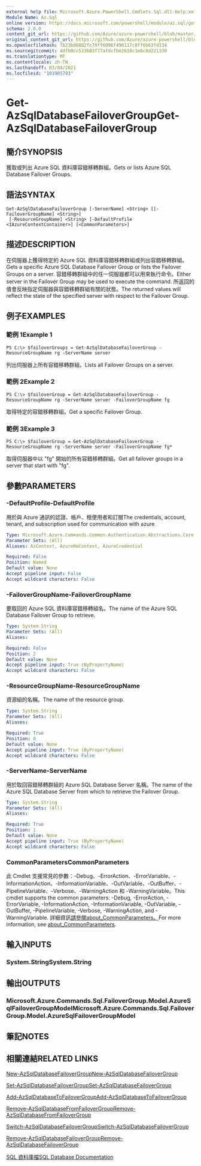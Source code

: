```yaml
---
external help file: Microsoft.Azure.PowerShell.Cmdlets.Sql.dll-Help.xml
Module Name: Az.Sql
online version: https://docs.microsoft.com/powershell/module/az.sql/get-azsqldatabasefailovergroup
schema: 2.0.0
content_git_url: https://github.com/Azure/azure-powershell/blob/master/src/Sql/Sql/help/Get-AzSqlDatabaseFailoverGroup.md
original_content_git_url: https://github.com/Azure/azure-powershell/blob/master/src/Sql/Sql/help/Get-AzSqlDatabaseFailoverGroup.md
ms.openlocfilehash: 7b23bd6082fc79ff6096f496117c0ff6b63fd134
ms.sourcegitcommit: 4dfb0cc533b83f77afdcfbe2618c1e6c8d221330
ms.translationtype: MT
ms.contentlocale: zh-TW
ms.lasthandoff: 03/04/2021
ms.locfileid: "101905793"
---
```

# <span data-ttu-id="edc65-101">Get-AzSqlDatabaseFailoverGroup</span><span class="sxs-lookup"><span data-stu-id="edc65-101">Get-AzSqlDatabaseFailoverGroup</span></span>

## <span data-ttu-id="edc65-102">簡介</span><span class="sxs-lookup"><span data-stu-id="edc65-102">SYNOPSIS</span></span>
<span data-ttu-id="edc65-103">獲取或列出 Azure SQL 資料庫容錯移轉群組。</span><span class="sxs-lookup"><span data-stu-id="edc65-103">Gets or lists Azure SQL Database Failover Groups.</span></span>

## <span data-ttu-id="edc65-104">語法</span><span class="sxs-lookup"><span data-stu-id="edc65-104">SYNTAX</span></span>

```
Get-AzSqlDatabaseFailoverGroup [-ServerName] <String> [[-FailoverGroupName] <String>]
 [-ResourceGroupName] <String> [-DefaultProfile <IAzureContextContainer>] [<CommonParameters>]
```

## <span data-ttu-id="edc65-105">描述</span><span class="sxs-lookup"><span data-stu-id="edc65-105">DESCRIPTION</span></span>
<span data-ttu-id="edc65-106">在伺服器上獲得特定的 Azure SQL 資料庫容錯移轉群組或列出容錯移轉群組。</span><span class="sxs-lookup"><span data-stu-id="edc65-106">Gets a specific Azure SQL Database Failover Group or lists the Failover Groups on a server.</span></span>
<span data-ttu-id="edc65-107">容錯移轉群組中的任一伺服器都可以用來執行命令。</span><span class="sxs-lookup"><span data-stu-id="edc65-107">Either server in the Failover Group may be used to execute the command.</span></span> <span data-ttu-id="edc65-108">所返回的值會反映指定伺服器與容錯移轉群組有關的狀態。</span><span class="sxs-lookup"><span data-stu-id="edc65-108">The returned values will reflect the state of the specified server with respect to the Failover Group.</span></span>

## <span data-ttu-id="edc65-109">例子</span><span class="sxs-lookup"><span data-stu-id="edc65-109">EXAMPLES</span></span>

### <span data-ttu-id="edc65-110">範例 1</span><span class="sxs-lookup"><span data-stu-id="edc65-110">Example 1</span></span>
```
PS C:\> $failoverGroups = Get-AzSqlDatabaseFailoverGroup -ResourceGroupName rg -ServerName server
```

<span data-ttu-id="edc65-111">列出伺服器上所有容錯移轉群組。</span><span class="sxs-lookup"><span data-stu-id="edc65-111">Lists all Failover Groups on a server.</span></span>

### <span data-ttu-id="edc65-112">範例 2</span><span class="sxs-lookup"><span data-stu-id="edc65-112">Example 2</span></span>
```
PS C:\> $failoverGroup = Get-AzSqlDatabaseFailoverGroup -ResourceGroupName rg -ServerName server -FailoverGroupName fg
```

<span data-ttu-id="edc65-113">取得特定的容錯移轉群組。</span><span class="sxs-lookup"><span data-stu-id="edc65-113">Get a specific Failover Group.</span></span>

### <span data-ttu-id="edc65-114">範例 3</span><span class="sxs-lookup"><span data-stu-id="edc65-114">Example 3</span></span>
```
PS C:\> $failoverGroup = Get-AzSqlDatabaseFailoverGroup -ResourceGroupName rg -ServerName server -FailoverGroupName fg*
```

<span data-ttu-id="edc65-115">取得伺服器中以 "fg" 開始的所有容錯移轉群組。</span><span class="sxs-lookup"><span data-stu-id="edc65-115">Get all failover groups in a server that start with "fg".</span></span>

## <span data-ttu-id="edc65-116">參數</span><span class="sxs-lookup"><span data-stu-id="edc65-116">PARAMETERS</span></span>

### <span data-ttu-id="edc65-117">-DefaultProfile</span><span class="sxs-lookup"><span data-stu-id="edc65-117">-DefaultProfile</span></span>
<span data-ttu-id="edc65-118">用於與 Azure 通訊的認證、帳戶、租使用者和訂閱</span><span class="sxs-lookup"><span data-stu-id="edc65-118">The credentials, account, tenant, and subscription used for communication with azure</span></span>

```yaml
Type: Microsoft.Azure.Commands.Common.Authentication.Abstractions.Core.IAzureContextContainer
Parameter Sets: (All)
Aliases: AzContext, AzureRmContext, AzureCredential

Required: False
Position: Named
Default value: None
Accept pipeline input: False
Accept wildcard characters: False
```

### <span data-ttu-id="edc65-119">-FailoverGroupName</span><span class="sxs-lookup"><span data-stu-id="edc65-119">-FailoverGroupName</span></span>
<span data-ttu-id="edc65-120">要取回的 Azure SQL 資料庫容錯移轉組名。</span><span class="sxs-lookup"><span data-stu-id="edc65-120">The name of the Azure SQL Database Failover Group to retrieve.</span></span>

```yaml
Type: System.String
Parameter Sets: (All)
Aliases:

Required: False
Position: 2
Default value: None
Accept pipeline input: True (ByPropertyName)
Accept wildcard characters: False
```

### <span data-ttu-id="edc65-121">-ResourceGroupName</span><span class="sxs-lookup"><span data-stu-id="edc65-121">-ResourceGroupName</span></span>
<span data-ttu-id="edc65-122">資源組的名稱。</span><span class="sxs-lookup"><span data-stu-id="edc65-122">The name of the resource group.</span></span>

```yaml
Type: System.String
Parameter Sets: (All)
Aliases:

Required: True
Position: 0
Default value: None
Accept pipeline input: True (ByPropertyName)
Accept wildcard characters: False
```

### <span data-ttu-id="edc65-123">-ServerName</span><span class="sxs-lookup"><span data-stu-id="edc65-123">-ServerName</span></span>
<span data-ttu-id="edc65-124">用於取回容錯移轉群組的 Azure SQL Database Server 名稱。</span><span class="sxs-lookup"><span data-stu-id="edc65-124">The name of the Azure SQL Database Server from which to retrieve the Failover Group.</span></span>

```yaml
Type: System.String
Parameter Sets: (All)
Aliases:

Required: True
Position: 1
Default value: None
Accept pipeline input: True (ByPropertyName)
Accept wildcard characters: False
```

### <span data-ttu-id="edc65-125">CommonParameters</span><span class="sxs-lookup"><span data-stu-id="edc65-125">CommonParameters</span></span>
<span data-ttu-id="edc65-126">此 Cmdlet 支援常見的參數：-Debug、-ErrorAction、-ErrorVariable、-InformationAction、-InformationVariable、-OutVariable、-OutBuffer、-PipelineVariable、-Verbose、-WarningAction 和 -WarningVariable。</span><span class="sxs-lookup"><span data-stu-id="edc65-126">This cmdlet supports the common parameters: -Debug, -ErrorAction, -ErrorVariable, -InformationAction, -InformationVariable, -OutVariable, -OutBuffer, -PipelineVariable, -Verbose, -WarningAction, and -WarningVariable.</span></span> <span data-ttu-id="edc65-127">詳細資訊[請參閱about_CommonParameters。](http://go.microsoft.com/fwlink/?LinkID=113216)</span><span class="sxs-lookup"><span data-stu-id="edc65-127">For more information, see [about_CommonParameters](http://go.microsoft.com/fwlink/?LinkID=113216).</span></span>

## <span data-ttu-id="edc65-128">輸入</span><span class="sxs-lookup"><span data-stu-id="edc65-128">INPUTS</span></span>

### <span data-ttu-id="edc65-129">System.String</span><span class="sxs-lookup"><span data-stu-id="edc65-129">System.String</span></span>

## <span data-ttu-id="edc65-130">輸出</span><span class="sxs-lookup"><span data-stu-id="edc65-130">OUTPUTS</span></span>

### <span data-ttu-id="edc65-131">Microsoft.Azure.Commands.Sql.FailoverGroup.Model.AzureSqlFailoverGroupModel</span><span class="sxs-lookup"><span data-stu-id="edc65-131">Microsoft.Azure.Commands.Sql.FailoverGroup.Model.AzureSqlFailoverGroupModel</span></span>

## <span data-ttu-id="edc65-132">筆記</span><span class="sxs-lookup"><span data-stu-id="edc65-132">NOTES</span></span>

## <span data-ttu-id="edc65-133">相關連結</span><span class="sxs-lookup"><span data-stu-id="edc65-133">RELATED LINKS</span></span>

[<span data-ttu-id="edc65-134">New-AzSqlDatabaseFailoverGroup</span><span class="sxs-lookup"><span data-stu-id="edc65-134">New-AzSqlDatabaseFailoverGroup</span></span>](./New-AzSqlDatabaseFailoverGroup.md)

[<span data-ttu-id="edc65-135">Set-AzSqlDatabaseFailoverGroup</span><span class="sxs-lookup"><span data-stu-id="edc65-135">Set-AzSqlDatabaseFailoverGroup</span></span>](./Set-AzSqlDatabaseFailoverGroup.md)

[<span data-ttu-id="edc65-136">Add-AzSqlDatabaseToFailoverGroup</span><span class="sxs-lookup"><span data-stu-id="edc65-136">Add-AzSqlDatabaseToFailoverGroup</span></span>](./Add-AzSqlDatabaseToFailoverGroup.md)

[<span data-ttu-id="edc65-137">Remove-AzSqlDatabaseFromFailoverGroup</span><span class="sxs-lookup"><span data-stu-id="edc65-137">Remove-AzSqlDatabaseFromFailoverGroup</span></span>](./Remove-AzSqlDatabaseFromFailoverGroup.md)

[<span data-ttu-id="edc65-138">Switch-AzSqlDatabaseFailoverGroup</span><span class="sxs-lookup"><span data-stu-id="edc65-138">Switch-AzSqlDatabaseFailoverGroup</span></span>](./Switch-AzSqlDatabaseFailoverGroup.md)

[<span data-ttu-id="edc65-139">Remove-AzSqlDatabaseFailoverGroup</span><span class="sxs-lookup"><span data-stu-id="edc65-139">Remove-AzSqlDatabaseFailoverGroup</span></span>](./Remove-AzSqlDatabaseFailoverGroup.md)

[<span data-ttu-id="edc65-140">SQL 資料庫檔</span><span class="sxs-lookup"><span data-stu-id="edc65-140">SQL Database Documentation</span></span>](https://docs.microsoft.com/azure/sql-database/)
